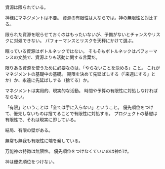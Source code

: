 資源は限られている。

神様にマネジメントは不要。
資源の有限性は人ならでは。神の無限性と対比する。

限られた資源を眠らせておくのはもったいないが、予備がないとチャンスやリスクに対処できない。
パフォーマンスとリスクを天秤にかけて選ぶ。

眠っている資源はボトルネックではない。
そもそもボトルネックはパフォーマンスの文脈で、資源よりも活動に関する言葉だ。

限りある資源を使うために必要なのは、「やらないことを決める」こと。
これがマネジメントの基礎中の基礎。
期限を決めて先延ばしする（「来週にする」とか）か、永遠に先延ばしする（捨てる）か。

マネジメントは実用的、現実的な活動。
時間や予算の有限性に対処しなければならない。

「有限」ということは「全ては手に入らない」ということ。
優先順位をつけて、優先しないものは捨てることで有限性に対処する。
プロジェクトの基礎は有限性で、それは現実に即している。

結局、有限の壁がある。

無常も無我も有限性に端を発している。

万能神の特徴は無限性。
優先順位をつけなくていいのは神だけ。

神は優先順位をつけない。
